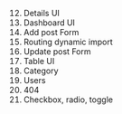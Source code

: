 <!-- 1. Cài đặt Project Boilerplate Monkey Blogging
2. Thiết lập Firebase
3. Thiết lập Routes
4. Viết auth-context để lưu trữ thông tin User
5. Code trang SignUp - UI
6. Code trang SignUp - React hook form
7. Code trang SignUp - Authentication với Firebase
8. Sử dụng PropTypes và comment params cho component
9. Login UI
10. Header UI
11. Homepage UI
-->

12. Details UI
13. Dashboard UI
14. Add post Form
15. Routing dynamic import
16. Update post Form
17. Table UI
18. Category
19. Users
20. 404
21. Checkbox, radio, toggle
